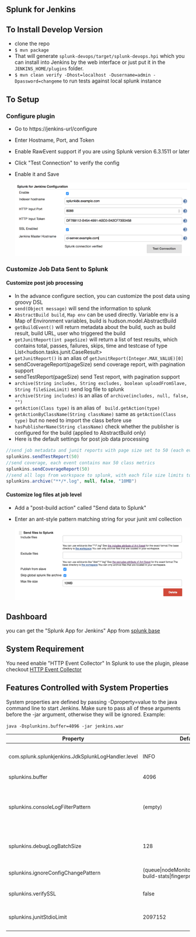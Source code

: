 Splunk for Jenkins
---------

To Install Develop Version
----
 - clone the repo
 - `$ mvn package`
 -  That will generate `splunk-devops/target/splunk-devops.hpi` which you can install into Jenkins by the web interface or just put it in the `JENKINS_HOME/plugins` folder.
 - `$ mvn clean verify -Dhost=localhost -Dusername=admin -Dpassword=changeme`
   to run tests against local splunk instance


To Setup
----
### Configure plugin

 - Go to https://jenkins-url/configure
 - Enter Hostname, Port, and Token
 - Enable RawEvent support if you are using Splunk version 6.3.1511 or later
 - Click "Test Connection" to verify the config
 - Enable it and Save
 
   ![Screenshot](doc/images/splunk_for_jenkins_config_basic.png)

### Customize Job Data Sent to Splunk

#### Customize post job processing

- In the advance configure section, you can customize the post data using groovy DSL
- ``send(Object message)`` will send the information to splunk
- ``AbstractBuild build``, ``Map env`` can be used directly. Variable env is a Map of Environment variables, build is hudson.model.AbstractBuild
- `getBuildEvent()` will return metadata about the build, such as build result, build URL, user who triggered the build
- `getJunitReport(int pageSize)` will return a list of test results, which contains total, passes, failures, skips, time and testcase of type List<hudson.tasks.junit.CaseResult>
- `getJunitReport()` is an alias of `getJunitReport(Integer.MAX_VALUE)[0]`
- sendCoverageReport(pageSize)  send coverage report, with pagination support
- sendTestReport(pageSize)  send Test report, with pagination support
- `archive(String includes, String excludes, boolean uploadFromSlave, String fileSizeLimit)` send log file to splunk
- `archive(String includes)` is an alias of `archive(includes, null, false, "")`
- `getAction(Class type)` is an alias of ` build.getAction(type)`
- `getActionByClassName(String className)` same as `getAction(Class type)` but no need to import the class before use
- `hasPublisherName(String className)` check whether the publisher is configured for the build (applied to AbstractBuild only)
- Here is the default settings for post job data processing

```groovy
//send job metadata and junit reports with page size set to 50 (each event contains max 50 test cases)
splunkins.sendTestReport(50)
//send coverage, each event contains max 50 class metrics
splunkins.sendCoverageReport(50)
//send all logs from workspace to splunk, with each file size limits to 10MB
splunkins.archive("**/*.log", null, false, "10MB")

```

#### Customize log files at job level
- Add a "post-build action" called "Send data to Splunk"
- Enter an ant-style pattern matching string for your junit xml collection

  ![Screenshot](doc/images/splunk_for_jenkins_post_job.png)
 
Dashboard
----

you can get the "Splunk App for Jenkins" App from [splunk base](https://splunkbase.splunk.com/app/3332/)


System Requirement
-----
You need enable "HTTP Event Collector" In Splunk to use the plugin,
please checkout [HTTP Event Collector](http://dev.splunk.com/view/event-collector/SP-CAAAE7G)


Features Controlled with System Properties
----

System properties are defined by passing -Dproperty=value to the java command line to start Jenkins. Make sure to pass all of these arguments before the -jar argument, otherwise they will be ignored. Example:

`java -Dsplunkins.buffer=4096 -jar jenkins.war`


|Property|Default Value|Note|
|-------------|-------------|-------------|
|com.splunk.splunkjenkins.JdkSplunkLogHandler.level|INFO|log message levels lower than this will not be send to splunk|
|splunkins.buffer|4096|console log buffer size|
|splunkins.consoleLogFilterPattern|(empty)| regular expression for 'interesting' build. if it is set, only send console log to splunk for the job whose build url matches the pattern|
|splunkins.debugLogBatchSize|128|batch size for sending verbose level (FINE,FINER,FINEST) log record|
|splunkins.ignoreConfigChangePattern|(queue\|nodeMonitors\|UpdateCenter\|global-build-stats\|fingerprint\|build)(.*?xml)|regular expression for ignoring config file changes|
|splunkins.verifySSL|false|enable ssl certificate verification for splunk endpoint|
|splunkins.junitStdioLimit|2097152|trim long junit standard output/error, set it to 0 for unlimited|
